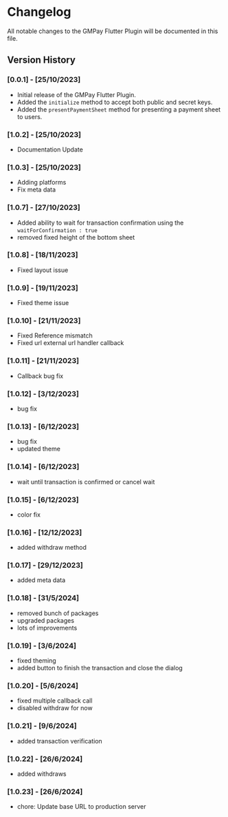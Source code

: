 # Changelog

All notable changes to the GMPay Flutter Plugin will be documented in this file.

## Version History

### [0.0.1] - [25/10/2023]

- Initial release of the GMPay Flutter Plugin.
- Added the `initialize` method to accept both public and secret keys.
- Added the `presentPaymentSheet` method for presenting a payment sheet to users.

### [1.0.2] - [25/10/2023]

- Documentation Update

### [1.0.3] - [25/10/2023]
- Adding platforms
- Fix meta data

### [1.0.7] - [27/10/2023]
- Added ability to wait for transaction confirmation using the `waitForConfirmation : true` 
- removed fixed height of the bottom sheet 

### [1.0.8] - [18/11/2023]
- Fixed layout issue

### [1.0.9] - [19/11/2023]
- Fixed theme issue

### [1.0.10] - [21/11/2023]
- Fixed Reference mismatch
- Fixed url external url handler callback

### [1.0.11] - [21/11/2023]
- Callback bug fix

### [1.0.12] - [3/12/2023]
- bug fix

### [1.0.13] - [6/12/2023]
- bug fix
- updated theme

### [1.0.14] - [6/12/2023]
- wait until transaction is confirmed or cancel wait 

### [1.0.15] - [6/12/2023]
- color fix

### [1.0.16] - [12/12/2023]
- added withdraw method 

### [1.0.17] - [29/12/2023]
- added meta data

### [1.0.18] - [31/5/2024]
- removed bunch of packages 
- upgraded packages
- lots of improvements

### [1.0.19] - [3/6/2024]
- fixed theming
- added button to finish the transaction and close the dialog

### [1.0.20] - [5/6/2024]
- fixed multiple callback call
- disabled withdraw for now

### [1.0.21] - [9/6/2024]
- added transaction verification 

### [1.0.22] - [26/6/2024]
- added withdraws

### [1.0.23] - [26/6/2024]
- chore: Update base URL to production server